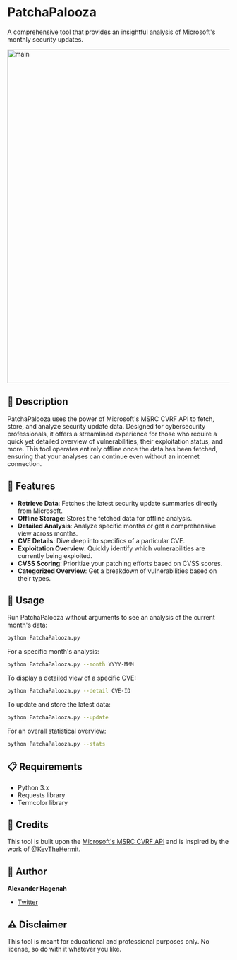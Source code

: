 # PatchaPalooza

A comprehensive tool that provides an insightful analysis of Microsoft's monthly security updates.

<img width="755" alt="main" src="https://github.com/xaitax/PatchaPalooza/assets/5014849/02fa5585-26aa-42d6-9026-3d497bb06ac0">

## 📜 Description

PatchaPalooza uses the power of Microsoft's MSRC CVRF API to fetch, store, and analyze security update data. Designed for cybersecurity professionals, it offers a streamlined experience for those who require a quick yet detailed overview of vulnerabilities, their exploitation status, and more. This tool operates entirely offline once the data has been fetched, ensuring that your analyses can continue even without an internet connection.

## 🌟 Features

- **Retrieve Data**: Fetches the latest security update summaries directly from Microsoft.
- **Offline Storage**: Stores the fetched data for offline analysis.
- **Detailed Analysis**: Analyze specific months or get a comprehensive view across months.
- **CVE Details**: Dive deep into specifics of a particular CVE.
- **Exploitation Overview**: Quickly identify which vulnerabilities are currently being exploited.
- **CVSS Scoring**: Prioritize your patching efforts based on CVSS scores.
- **Categorized Overview**: Get a breakdown of vulnerabilities based on their types.

## 🚀 Usage

Run PatchaPalooza without arguments to see an analysis of the current month's data:
```bash
python PatchaPalooza.py
```

For a specific month's analysis:
```bash
python PatchaPalooza.py --month YYYY-MMM
```

To display a detailed view of a specific CVE:
```bash
python PatchaPalooza.py --detail CVE-ID
```

To update and store the latest data:
```bash
python PatchaPalooza.py --update
```

For an overall statistical overview:
```bash
python PatchaPalooza.py --stats
```

## 📋 Requirements

- Python 3.x
- Requests library
- Termcolor library

## 👏 Credits

This tool is built upon the [Microsoft's MSRC CVRF API](https://api.msrc.microsoft.com/cvrf/v2.0/swagger/index) and is inspired by the work of [@KevTheHermit](https://github.com/Immersive-Labs-Sec/msrc-api/tree/main).

## 📌 Author

**Alexander Hagenah**
- [Twitter](https://twitter.com/xaitax)

## ⚠️ Disclaimer

This tool is meant for educational and professional purposes only. No license, so do with it whatever you like.
